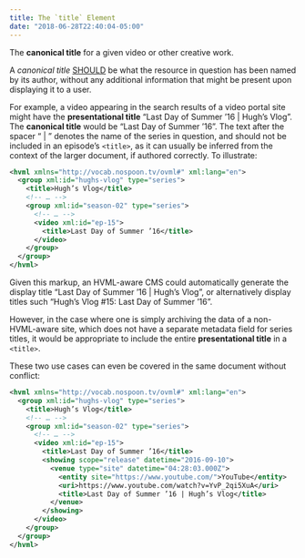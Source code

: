 ```yaml
---
title: The `title` Element
date: "2018-06-28T22:40:04-05:00"
---
```


The <b>canonical title</b> for a given video or other creative work.

A <dfn>canonical title</dfn> [SHOULD](https://tools.ietf.org/html/rfc2119#section-3) be what the resource in question has been named by its author, without any additional information that might be present upon displaying it to a user.

For example, a video appearing in the search results of a video portal site might have the <b>presentational title</b> “Last Day of Summer ’16 | Hugh’s Vlog”. The <b>canonical title</b> would be “Last Day of Summer ’16”. The text after the spacer “ | ” denotes the name of the series in question, and should not be included in an episode’s `<title>`, as it can usually be inferred from the context of the larger document, if authored correctly. To illustrate:

```xml
<hvml xmlns="http://vocab.nospoon.tv/ovml#" xml:lang="en">
  <group xml:id="hughs-vlog" type="series">
    <title>Hugh’s Vlog</title>
    <!-- … -->
    <group xml:id="season-02" type="series">
      <!-- … -->
      <video xml:id="ep-15">
        <title>Last Day of Summer ’16</title>
      </video>
    </group>
  </group>
</hvml>
```

Given this markup, an <abbr>HVML</abbr>-aware <abbr>CMS</abbr> could automatically generate the display title “Last Day of Summer ’16 | Hugh’s Vlog”, or alternatively display titles such “Hugh’s Vlog #15: Last Day of Summer ’16”.

However, in the case where one is simply archiving the data of a non-<abbr>HVML</abbr>-aware site, which does not have a separate metadata field for series titles, it would be appropriate to include the entire <b>presentational title</b> in a `<title>`.

These two use cases can even be covered in the same document without conflict:

```xml
<hvml xmlns="http://vocab.nospoon.tv/ovml#" xml:lang="en">
  <group xml:id="hughs-vlog" type="series">
    <title>Hugh’s Vlog</title>
    <!-- … -->
    <group xml:id="season-02" type="series">
      <!-- … -->
      <video xml:id="ep-15">
        <title>Last Day of Summer ’16</title>
        <showing scope="release" datetime="2016-09-10">
          <venue type="site" datetime="04:28:03.000Z">
            <entity site="https://www.youtube.com/">YouTube</entity>
            <uri>https://www.youtube.com/watch?v=YvP_2qi5XuA</uri>
            <title>Last Day of Summer ’16 | Hugh’s Vlog</title>
          </venue>
        </showing>
      </video>
    </group>
  </group>
</hvml>
```
